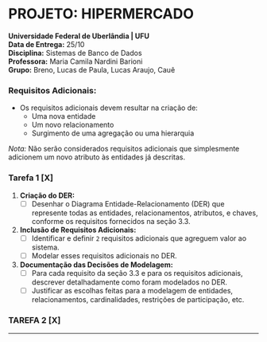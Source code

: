 # PROJETO: HIPERMERCADO

**Universidade Federal de Uberlândia | UFU**   
**Data de Entrega:** 25/10  
**Disciplina:** Sistemas de Banco de Dados  
**Professora:** Maria Camila Nardini Barioni  
**Grupo:** Breno, Lucas de Paula, Lucas Araujo, Cauê 

### Requisitos Adicionais:
- Os requisitos adicionais devem resultar na criação de:
  - Uma nova entidade
  - Um novo relacionamento
  - Surgimento de uma agregação ou uma hierarquia

*Nota:* Não serão considerados requisitos adicionais que simplesmente adicionem um novo atributo às entidades já descritas.

### Tarefa 1 [X]
  1. **Criação do DER:**
     - [ ] Desenhar o Diagrama Entidade-Relacionamento (DER) que represente todas as entidades, relacionamentos, atributos, e chaves, conforme os requisitos fornecidos na seção 3.3.

  2. **Inclusão de Requisitos Adicionais:**
     - [ ] Identificar e definir `2` requisitos adicionais que agreguem valor ao sistema.
     - [ ] Modelar esses requisitos adicionais no DER.

  3. **Documentação das Decisões de Modelagem:**
     - [ ] Para cada requisito da seção 3.3 e para os requisitos adicionais, descrever detalhadamente como foram modelados no DER.
     - [ ] Justificar as escolhas feitas para a modelagem de entidades, relacionamentos, cardinalidades, restrições de participação, etc.

### TAREFA 2 [X]
---
